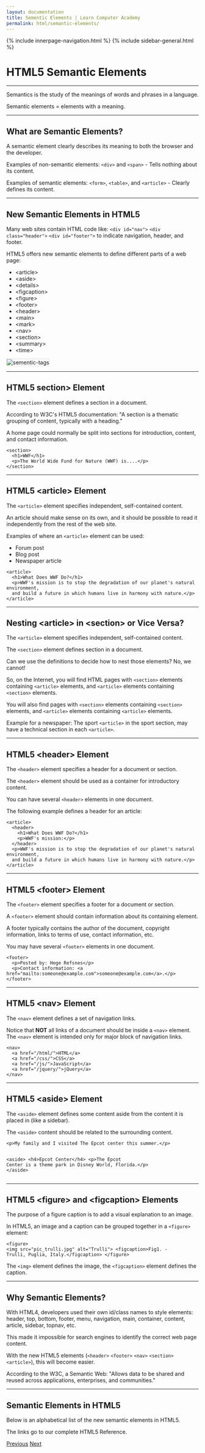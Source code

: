 ```yaml
---
layout: documentation
title: Sementic Elements | Learn Computer Academy
permalink: html/semantic-elements/
---
```

<div class="loader">
{% include innerpage-navigation.html %}
{% include sidebar-general.html %}
            <div class="page-content">
                <div class="content-wrapper">
                    <div class="row">
                        <div class="col-md-9 content">
                            <!-- Your content goes started here -->
                            <div class="doc-content">
                                <h1>HTML5 Semantic Elements</h1>
                                <hr>
                                <p>Semantics is the study of the meanings of words and phrases in a language.</p>
                                <p>Semantic elements = elements with a meaning.</p>
                                <hr>
                                <h2>What are Semantic Elements?</h2>
                                <p>A semantic element clearly describes its meaning to both the browser and the developer.</p>
                                <p>Examples of non-semantic elements: <code>&lt;div></code> and <code>&lt;span></code> - Tells nothing about its content.</p>
                                <p>Examples of semantic elements: <code>&lt;form></code>, <code>&lt;table></code>, and <code>&lt;article></code> - Clearly defines its content.</p>
                                <hr>
                                <h2>New Semantic Elements in HTML5</h2>
                                <p>Many web sites contain HTML code like: <code>&lt;div id="nav"></code> <code>&lt;div class="header"></code> <code>&lt;div id="footer"></code> to indicate navigation, header, and footer.</p>
                                <p>HTML5 offers new semantic elements to define different parts of a web page:</p>  
                                <div class="row">
                                    <div class="col-md-6">
                                        <ul>
                                            <li>&lt;article></li>
                                            <li>&lt;aside></li>
                                            <li>&lt;details></li>
                                            <li>&lt;figcaption></li>
                                            <li>&lt;figure></li>
                                            <li>&lt;footer></li>
                                            <li>&lt;header></li>
                                            <li>&lt;main></li>
                                            <li>&lt;mark></li>
                                            <li>&lt;nav></li>
                                            <li>&lt;section></li>
                                            <li>&lt;summary></li>
                                            <li>&lt;time></li>
                                        </ul>
                                    </div>
                                    <div class="col-md-6">
                                        <div class="img-block" >
                                            <img src="{{ site.baseurl }}/assets/img/sementic-tags.gif" alt="sementic-tags" style="border: 1px solid #ddd;">
                                        </div>
                                    </div>
                                </div>
                                <hr>
                                <h2>HTML5 section> Element</h2>
                                <p>The <code>&lt;section></code> element defines a section in a document.</p>
                                <p>According to W3C's HTML5 documentation: "A section is a thematic grouping of content, typically with a heading."</p>
                                <p>A home page could normally be split into sections for introduction, content, and contact information.</p>
                                <pre class="snippet"><code class="html">&lt;section>
  &lt;h1>WWF&lt;/h1>
  &lt;p>The World Wide Fund for Nature (WWF) is....&lt;/p>
&lt;/section></code></pre>
                                <hr>
                                <h2>HTML5 &lt;article> Element</h2>
                                <p>The <code>&lt;article></code> element specifies independent, self-contained content.</p>
                                <p>An article should make sense on its own, and it should be possible to read it independently from the rest of the web site.</p>
                                <p>Examples of where an <code>&lt;article></code> element can be used:</p>
                                <ul>
                                    <li>Forum post</li>
                                    <li>Blog post</li>
                                    <li>Newspaper article</li>
                                </ul>
                                <pre class="snippet"><code class="html">&ltarticle>
  &lth1>What Does WWF Do?&lt/h1>
  &ltp>WWF's mission is to stop the degradation of our planet's natural environment,
  and build a future in which humans live in harmony with nature.&lt/p>
&lt/article></code></pre>
                                <hr>
                                <h2>Nesting &lt;article> in &lt;section> or Vice Versa?</h2>
                                <p>The <code>&lt;article></code> element specifies independent, self-contained content.</p>
                                <p>The <code>&lt;section></code> element defines section in a document.</p>
                                <p>Can we use the definitions to decide how to nest those elements? No, we cannot!</p>
                                <p>So, on the Internet, you will find HTML pages with <code>&lt;section></code> elements containing <code>&lt;article></code> elements, and <code>&lt;article></code> elements containing <code>&lt;section></code> elements.</p>
                                <p>You will also find pages with <code>&lt;section></code> elements containing <code>&lt;section></code> elements, and <code>&lt;article></code> elements containing <code>&lt;article></code> elements.</p>
                                <p class="note">Example for a newspaper: The sport <code>&lt;article></code> in the sport section, may have a technical section in each <code>&lt;article></code>.</p>
                                <hr>
                                <h2>HTML5 &lt;header> Element</h2>
                                <p>The <code>&lt;header></code> element specifies a header for a document or section.</p>
                                <p>The <code>&lt;header></code> element should be used as a container for introductory content.</p>
                                <p>You can have several <code>&lt;header></code> elements in one document.</p>
                                <p>The following example defines a header for an article:</p>
                                <pre class="snippet"><code class="html">&lt;article>
  &lt;header>
    &lt;h1>What Does WWF Do?&lt;/h1>
    &lt;p>WWF's mission:&lt;/p>
  &lt;/header>
  &lt;p>WWF's mission is to stop the degradation of our planet's natural environment,
  and build a future in which humans live in harmony with nature.&lt;/p>
&lt;/article></code></pre>
                                <hr>
                                <h2>HTML5 &lt;footer> Element</h2>
                                <p>The <code>&lt;footer></code> element specifies a footer for a document or section.</p>
                                <p>A <code>&lt;footer></code> element should contain information about its containing element.</p>
                                <p>A footer typically contains the author of the document, copyright information, links to terms of use, contact information, etc.</p>
                                <p>You may have several <code>&lt;footer></code> elements in one document.</p>
                                <pre class="snippet"><code class="html">&lt;footer>
  &lt;p>Posted by: Hege Refsnes&lt;/p>
  &lt;p>Contact information: &lt;a href="mailto:someone@example.com">someone@example.com&lt;/a>.&lt;/p>
&lt;/footer></code></pre>
                                <hr>
                                <h2>HTML5 &lt;nav> Element</h2>
                                <p>The <code>&lt;nav></code> element defines a set of navigation links.</p>
                                <p class="note">Notice that <b>NOT</b> all links of a document should be inside a <code>&lt;nav></code> element. The <code>&lt;nav></code> element is intended only for major block of navigation links.</p>
                                <pre class="snippet"><code class="html">&lt;nav>
  &lt;a href="/html/">HTML&lt;/a> 
  &lt;a href="/css/">CSS&lt;/a> 
  &lt;a href="/js/">JavaScript&lt;/a> 
  &lt;a href="/jquery/">jQuery&lt;/a>
&lt;/nav></code></pre>
                                <hr>
                                <h2>HTML5 &lt;aside> Element</h2>
                                <p>The <code>&lt;aside></code> element defines some content aside from the content it is placed in (like a sidebar).</p>
                                <p>The <code>&lt;aside></code> content should be related to the surrounding content.</p>
                                <pre class="snippet"><code class="html">&lt;p>My family and I visited The Epcot center this summer.&lt;/p>

&lt;aside>
  &lt;h4>Epcot Center&lt;/h4>
  &lt;p>The Epcot Center is a theme park in Disney World, Florida.&lt;/p>
&lt;/aside></code></pre>
                                <hr>
                                <h2>HTML5 &lt;figure> and &lt;figcaption> Elements</h2>
                                <p>The purpose of a figure caption is to add a visual explanation to an image.</p>
                                <p>In HTML5, an image and a caption can be grouped together in a <code>&lt;figure></code> element:</p>
                                <pre class="snippet"><code class="html">&lt;figure>
  &lt;img src="pic_trulli.jpg" alt="Trulli">
  &lt;figcaption>Fig1. - Trulli, Puglia, Italy.&lt;/figcaption>
&lt;/figure></code></pre>
                                <p>The <code>&lt;img></code> element defines the image, the <code>&lt;figcaption></code> element defines the caption.</p>
                                <hr>
                                <h2>Why Semantic Elements?</h2>
                                <p>With HTML4, developers used their own id/class names to style elements: header, top, bottom, footer, menu, navigation, main, container, content, article, sidebar, topnav, etc.</p>
                                <p>This made it impossible for search engines to identify the correct web page content.</p>
                                <p>With the new HTML5 elements (<code>&lt;header></code> <code>&lt;footer></code> <code>&lt;nav></code> <code>&lt;section></code> <code>&lt;article></code>), this will become easier.</p>
                                <p>According to the W3C, a Semantic Web: "Allows data to be shared and reused across applications, enterprises, and communities."</p>
                                <hr>
                                <h2>Semantic Elements in HTML5</h2>
                                <p>Below is an alphabetical list of the new semantic elements in HTML5.</p>
                                <p>The links go to our complete HTML5 Reference.</p>
                            </div>
                            <!-- /.Your content goes ends here -->
                            <div class="footer-btn d-flex justify-content-between">
                                <a href="html5-new-elements" class="btn"><i class="fas fa-arrow-circle-left"></i>Previous</a>
                                <a href="tag-article" class="btn">Next<i class="fas fa-arrow-circle-right"></i></a>
                            </div>
                            <!-- /.End of footer button -->
                        </div>
                        <!-- Right Sidebar Start-->
                        <?php include '../includes/right-sidebar-innerpage.php'; ?>
                        <!-- Right-Sidebar End -->
                    </div>
                </div>

